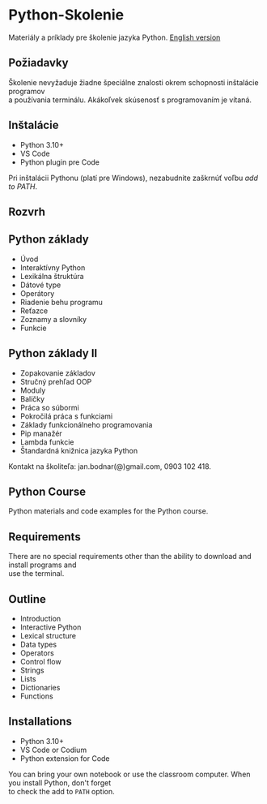 # Python-Skolenie

Materiály a príklady pre školenie jazyka Python.   [English version](#python-course)

## Požiadavky

Školenie nevyžaduje žiadne špeciálne znalosti okrem schopnosti inštalácie programov  
a používania terminálu. Akákoľvek skúsenosť s programovaním je vítaná. 

## Inštalácie

- Python 3.10+
- VS Code 
- Python plugin pre Code

Pri inštalácii Pythonu (platí pre Windows), nezabudnite zaškrnúť voľbu *add to PATH*.

## Rozvrh

## Python základy

- Úvod
- Interaktívny Python
- Lexikálna štruktúra
- Dátové type
- Operátory
- Riadenie behu programu
- Reťazce
- Zoznamy a slovníky
- Funkcie

## Python základy II

- Zopakovanie základov
- Stručný prehľad OOP
- Moduly
- Balíčky
- Práca so súbormi
- Pokročilá práca s funkciami
- Základy funkcionálneho programovania
- Pip manažér
- Lambda funkcie
- Štandardná knižnica jazyka Python
  

Kontakt na školiteľa: jan.bodnar(@)gmail.com, 0903 102 418.




## Python Course

Python materials and code examples for the Python course.  

## Requirements 

There are no special requirements other than the ability to download and install programs and  
use the terminal.  

## Outline

- Introduction
- Interactive Python
- Lexical structure
- Data types
- Operators
- Control flow
- Strings
- Lists
- Dictionaries
- Functions

## Installations

- Python 3.10+
- VS Code or Codium
- Python extension for Code

You can bring your own notebook or use the classroom computer. When you install Python, don't forget  
to check the add to `PATH` option.  

